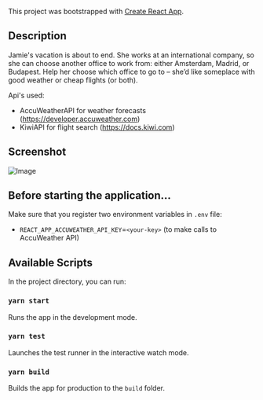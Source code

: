 This project was bootstrapped with [Create React App](https://github.com/facebook/create-react-app).

## Description

Jamie's vacation is about to end. She works at an international company, so she can choose another office to work from: either Amsterdam, Madrid, or Budapest. 
Help her choose which office to go to – she’d like someplace with good weather or cheap flights (or both).

Api's used:
- AccuWeatherAPI for weather forecasts (https://developer.accuweather.com)
- KiwiAPI for flight search (https://docs.kiwi.com)

## Screenshot

![Image](https://i.gyazo.com/564469b4eca37bf38f651442dba8414e.png)

## Before starting the application...

Make sure that you register two environment variables in `.env` file:
- `REACT_APP_ACCUWEATHER_API_KEY`=`<your-key>` (to make calls to AccuWeather API)

## Available Scripts

In the project directory, you can run:

### `yarn start`

Runs the app in the development mode.

### `yarn test`

Launches the test runner in the interactive watch mode.

### `yarn build`

Builds the app for production to the `build` folder.